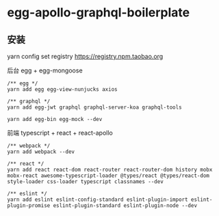 # egg-apollo-graphql-boilerplate


## 安装
yarn config set registry https://registry.npm.taobao.org

后台 egg + egg-mongoose
```
/** egg */
yarn add egg egg-view-nunjucks axios 

/** graphql */
yarn add egg-jwt graphql graphql-server-koa graphql-tools

yarn add egg-bin egg-mock --dev
```

前端 typescript + react + react-apollo
```
/** webpack */
yarn add webpack --dev

/** react */
yarn add react react-dom react-router react-router-dom history mobx mobx-react awesome-typescript-loader @types/react @types/react-dom style-loader css-loader typescript classnames --dev

/** eslint */
yarn add eslint eslint-config-standard eslint-plugin-import eslint-plugin-promise eslint-plugin-standard eslint-plugin-node --dev

```
